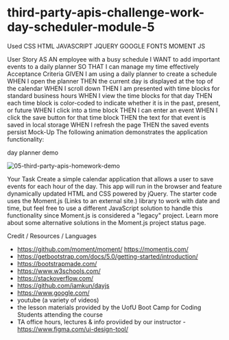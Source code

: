 # third-party-apis-challenge-work-day-scheduler-module-5

Used 
CSS
HTML
JAVASCRIPT
JQUERY 
GOOGLE FONTS
MOMENT JS

User Story
AS AN employee with a busy schedule
I WANT to add important events to a daily planner
SO THAT I can manage my time effectively
Acceptance Criteria
GIVEN I am using a daily planner to create a schedule
WHEN I open the planner
THEN the current day is displayed at the top of the calendar
WHEN I scroll down
THEN I am presented with time blocks for standard business hours
WHEN I view the time blocks for that day
THEN each time block is color-coded to indicate whether it is in the past, present, or future
WHEN I click into a time block
THEN I can enter an event
WHEN I click the save button for that time block
THEN the text for that event is saved in local storage
WHEN I refresh the page
THEN the saved events persist
Mock-Up
The following animation demonstrates the application functionality:

day planner demo


![05-third-party-apis-homework-demo](https://user-images.githubusercontent.com/85209802/126107538-a6752017-59cf-426a-bbb5-ad3eb20b9112.gif)


Your Task Create a simple calendar application that allows a user to save events for each hour of the day. This app will run in the browser and feature dynamically updated HTML and CSS powered by jQuery.  The starter code uses the Moment.js (Links to an external site.) library to work with date and time, but feel free to use a different JavaScript solution to handle this functionality since Moment.js is considered a "legacy" project. Learn more about some alternative solutions in the Moment.js project status page.

Credit / Resources / Languages
- https://github.com/moment/moment/ https://momentjs.com/
- https://getbootstrap.com/docs/5.0/getting-started/introduction/
- https://bootstrapmade.com/
- https://www.w3schools.com/
- https://stackoverflow.com/
- https://github.com/iamkun/dayjs
- https://www.google.com/
- youtube (a variety of videos)
- the lesson materials provided by the UofU Boot Camp for Coding Students attending the course 
- TA office hours, lectures & info proviided by our instructor
-https://www.figma.com/ui-design-tool/
